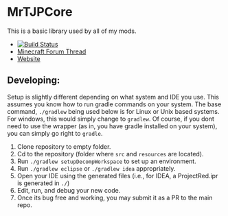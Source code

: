MrTJPCore
==========
This is a basic library used by all of my mods.
- [![Build Status](https://travis-ci.org/MrTJP/MrTJPCore.svg)](https://travis-ci.org/MrTJP/MrTJPCore)
- [Minecraft Forum Thread](http://www.minecraftforum.net/topic/1885652-)
- [Website](http://projectredwiki.com)


Developing:
----------
Setup is slightly different depending on what system and IDE you use.
This assumes you know how to run gradle commands on your system.
The base command, `./gradlew` being used below is for Linux or Unix based systems. For windows, this would simply change to `gradlew`.
Of course, if you dont need to use the wrapper (as in, you have gradle installed on your system), you can simply go right to `gradle`.


1. Clone repository to empty folder.
2. Cd to the repository (folder where `src` and `resources` are located).
3. Run `./gradlew setupDecompWorkspace` to set up an environment.
4. Run `./gradlew eclipse` or `./gradlew idea` appropriately.
5. Open your IDE using the generated files (i.e., for IDEA, a ProjectRed.ipr is generated in `./`)
6. Edit, run, and debug your new code.
7. Once its bug free and working, you may submit it as a PR to the main repo.